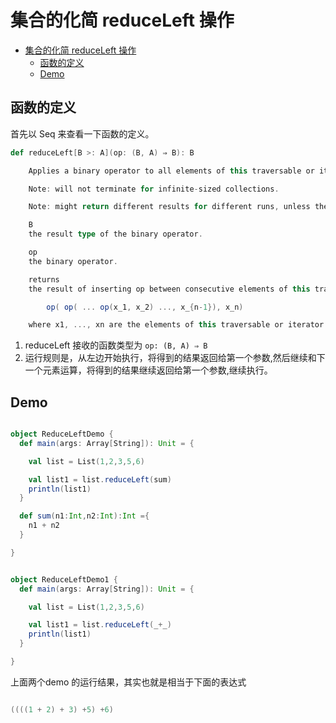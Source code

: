 # 集合的化简 reduceLeft 操作

<!-- TOC -->

- [集合的化简 reduceLeft 操作](#%e9%9b%86%e5%90%88%e7%9a%84%e5%8c%96%e7%ae%80-reduceleft-%e6%93%8d%e4%bd%9c)
  - [函数的定义](#%e5%87%bd%e6%95%b0%e7%9a%84%e5%ae%9a%e4%b9%89)
  - [Demo](#demo)

<!-- /TOC -->

## 函数的定义

首先以 Seq 来查看一下函数的定义。

```scala
def reduceLeft[B >: A](op: (B, A) ⇒ B): B

    Applies a binary operator to all elements of this traversable or iterator, going left to right.

    Note: will not terminate for infinite-sized collections.

    Note: might return different results for different runs, unless the underlying collection type is ordered or the operator is associative and commutative.

    B
    the result type of the binary operator.

    op
    the binary operator.

    returns
    the result of inserting op between consecutive elements of this traversable or iterator, going left to right:

        op( op( ... op(x_1, x_2) ..., x_{n-1}), x_n)

    where x1, ..., xn are the elements of this traversable or iterator.
```

1. reduceLeft 接收的函数类型为 `op: (B, A) ⇒ B`
2. 运行规则是，从左边开始执行，将得到的结果返回给第一个参数,然后继续和下一个元素运算，将得到的结果继续返回给第一个参数,继续执行。

## Demo

```scala

object ReduceLeftDemo {
  def main(args: Array[String]): Unit = {

    val list = List(1,2,3,5,6)

    val list1 = list.reduceLeft(sum)
    println(list1)
  }

  def sum(n1:Int,n2:Int):Int ={
    n1 + n2
  }

}
```

```scala

object ReduceLeftDemo1 {
  def main(args: Array[String]): Unit = {

    val list = List(1,2,3,5,6)

    val list1 = list.reduceLeft(_+_)
    println(list1)
  }

}
```

上面两个demo 的运行结果，其实也就是相当于下面的表达式

```scala

((((1 + 2) + 3) +5) +6)

```
